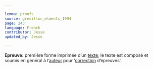 ```yaml
---

lemma: proofs
source: gresillon_elments_1994
page: 243
language: French
contributor: Jesse
updated_by: Jesse

---
```

**Epreuve:** première forme imprimée d’un [texte](text.html); le texte est composé et soumis en général à l’[auteur](author.html) pour ‘[correction](correction.html) d’épreuves’.
